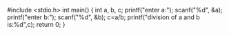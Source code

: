 #include <stdio.h>
int main()
{
int a, b, c;
printf("enter a:");
scanf("%d", &a);
printf("enter b:");
scanf("%d", &b);
c=a/b;
printf("division of a and b is:%d",c);
return 0;
}
